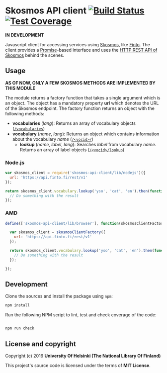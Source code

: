 # Skosmos API client [![Build Status](https://travis-ci.org/NatLibFi/skosmos-api-client.svg)](https://travis-ci.org/NatLibFi/skosmos-api-client) [![Test Coverage](https://codeclimate.com/github/NatLibFi/skosmos-api-client/badges/coverage.svg)](https://codeclimate.com/github/NatLibFi/skosmos-api-client/coverage)

**IN DEVELOPMENT**

Javascript client for accessing services using [Skosmos](https://skosmos.org), like [Finto](https://finto.fi). The client provides a [Promise](https://developer.mozilla.org/en-US/docs/Web/JavaScript/Reference/Global_Objects/Promise)-based interface and uses the [HTTP REST API of Skosmos](https://github.com/NatLibFi/Skosmos/wiki/REST-API) behind the scenes.


## Usage

**AS OF NOW, ONLY A FEW SKOSMOS METHODS ARE IMPLEMENTED BY THIS MODULE**

The module returns a factory function that takes a single argument which is an object. The object has a mandatory property **url** which denotes the URL of the Skosmos endpoint. The factory function returns an object with the following methods:

- **vocabularies** (*lang*): Returns an array of vocabulary objects ([`/vocabularies`](https://github.com/NatLibFi/Skosmos/wiki/REST-API#vocabularies))
- **vocabulary** (*name*, *lang*): Returns an object which contains information about the vocabulary *name* ([`/<vocid>/`](https://github.com/NatLibFi/Skosmos/wiki/REST-API#vocid))
  - **lookup** (*name*, *label*, *lang*): Searches *label* from vocabulary *name*. Returns an array of label objects ([`/<vocid>/lookup`](https://github.com/NatLibFi/Skosmos/wiki/REST-API#vocidlookup))

### Node.js

```js
var skosmos_client = require('skosmos-api-client/lib/nodejs')({
  url: 'https://api.finto.fi/rest/v1'
});

return skosmos_client.vocabulary.lookup('yso', 'cat', 'en').then(function(result) {
  // Do something with the result
});
```

### AMD
```js
define(['skosmos-api-client/lib/browser'], function(skosmosClientFactory) {

  var skosmos_client = skosmosClientFactory({
    url: 'https://api.finto.fi/rest/v1'
  });

  return skosmos_client.vocabulary.lookup('yso', 'cat', 'en').then(function(result) {
    // Do something with the result
  });

});

```

## Development 

Clone the sources and install the package using `npm`:

```sh
npm install
```

Run the following NPM script to lint, test and check coverage of the code:

```javascript

npm run check

```

## License and copyright

Copyright (c) 2016 **University Of Helsinki (The National Library Of Finland)**

This project's source code is licensed under the terms of **MIT License**.
